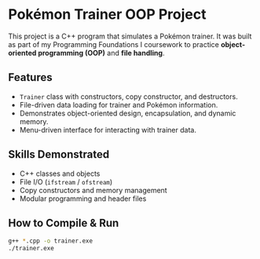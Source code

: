 # Pokémon Trainer OOP Project

This project is a C++ program that simulates a Pokémon trainer. It was built as part of my Programming Foundations I coursework to practice **object-oriented programming (OOP)** and **file handling**.

## Features
- `Trainer` class with constructors, copy constructor, and destructors.
- File-driven data loading for trainer and Pokémon information.
- Demonstrates object-oriented design, encapsulation, and dynamic memory.
- Menu-driven interface for interacting with trainer data.

## Skills Demonstrated
- C++ classes and objects  
- File I/O (`ifstream` / `ofstream`)  
- Copy constructors and memory management  
- Modular programming and header files  

## How to Compile & Run
```bash
g++ *.cpp -o trainer.exe
./trainer.exe
